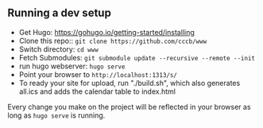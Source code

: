 Running a dev setup
-------------------

* Get Hugo: <https://gohugo.io/getting-started/installing>
* Clone this repo:: `git clone https://github.com/cccb/www`
* Switch directory: `cd www`
* Fetch Submodules: `git submodule update --recursive --remote --init`
* run hugo webserver: `hugo serve`
* Point your browser to `http://localhost:1313/s/`
* To ready your site for upload, run "./build.sh", which also generates all.ics
  and adds the calendar table to index.html

Every change you make on the project will be reflected in your browser as
long as `hugo serve` is running.
